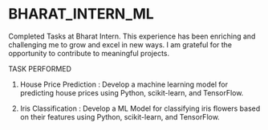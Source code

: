 # BHARAT_INTERN_ML
Completed Tasks at Bharat Intern. This experience has been enriching and challenging me to grow and excel in new ways. I am grateful for the opportunity to contribute to meaningful projects.

TASK PERFORMED

1. House Price Prediction :
Develop a machine learning model for
predicting house prices using Python,
scikit-learn, and TensorFlow.


3. Iris Classification :
Develop a ML Model for classifying iris
flowers based on their features using
Python, scikit-learn, and TensorFlow.
